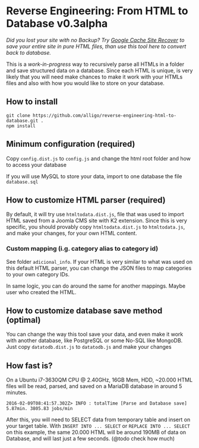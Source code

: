 # Reverse Engineering: From HTML to Database v0.3alpha

_Did you lost your site with no Backup? Try [Google Cache Site Recover](https://github.com/alligo/google-cache-site-recover)
to save your entire site in pure HTML files, than use this tool here to convert
back to database._

This is a _work-in-progress_ way to recursively parse all HTMLs in a folder and
save structured data on a database. Since each HTML is unique, is very likely
that you will need make chances to make it work with your HTMLs files and also
with how you would like to store on your database.

## How to install

    git clone https://github.com/alligo/reverse-engineering-html-to-database.git .
    npm install

## Minimum configuration (required)

Copy `config.dist.js` to `config.js` and change the html root folder and how
to access your database

If you will use MySQL to store your data, import to one database the file
`database.sql`

## How to customize HTML parser (required)

By default, it will try use `htmltodata.dist.js`, file that was used to import
HTML saved from a Joomla CMS site with K2 extension. Since this is very 
specific, you should provably copy `htmltodata.dist.js` to `htmltodata.js`, and
make your changes, for your own HTML content.

### Custom mapping (i.g. category alias to category id)
See folder `adicional_info`. If your HTML is very similar to what was used on
this default HTML parser, you can change the JSON files to map categories to
your own category IDs.

In same logic, you can do around the same for another mappings. Maybe user
who created the HTML.

## How to customize database save method (optimal)

You can change the way this tool save your data, and even make it work with
another database, like PostgreSQL or some No-SQL like MongoDB. Just copy
`datatodb.dist.js` to `datatodb.js` and make your changes

## How fast is?

On a Ubuntu i7-3630QM CPU @ 2.40GHz, 16GB Mem, HDD, ~20.000 HTML files will be read,
parsed, and saved on a MariaDB database in around 5 minutes.

    2016-02-09T08:41:57.302Z> INFO : totalTime [Parse and Database save]  5.87min. 3805.83 jobs/min

After this, you will need to SELECT data from temporary table and insert on your
target table. With `INSERT INTO ... SELECT` or `REPLACE INTO ... SELECT` on
this example, the same 20.000 HTML will be around 190MB of data on Database, and
will last just a few seconds. (@todo check how much)